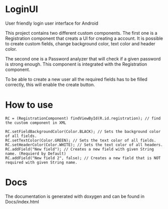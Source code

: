 LoginUI
=======

User friendly login user interface for Android

This project contains two different custom components. The first one is a Registration component that creats a UI for creating a account. It is possible to create custom fields, change background color, text color and header color.

The second one is a Password analyzer that will check if a given password is strong enough. This component is integrated with the Registration component.

To be able to create a new user all the required fields has to be filled correctly, this will enable the create button.

How to use
==========

```
RC = (RegistrationComponent) findViewById(R.id.registration); // find the custom component in XML
        
RC.setFieldBackgroundColor(Color.BLACK); // Sets the background color of all fields.
RC.setTextColor(Color.GREEN); // Sets the text color of all fields.
RC.setHeaderColor(Color.WHITE); // Sets the text color of all headers.
RC.addField("New field"); // Creates a new field with given String name. (Requierd by Default) 
RC.addField("New field 2", false); // Creates a new field that is NOT required with given String name.

```
Docs
====
The documentation is generated with doxygen and can be found in Docs/index.html
